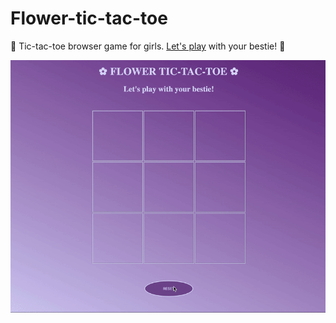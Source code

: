 # Flower-tic-tac-toe
💜 Tic-tac-toe browser game for girls. [Let's play](https://elisabethfox.github.io/Flower-tic-tac-toe/ 'Press to play the game') with your bestie! 💜

![Game Process](/img/flower-tic-tac-toe.gif)